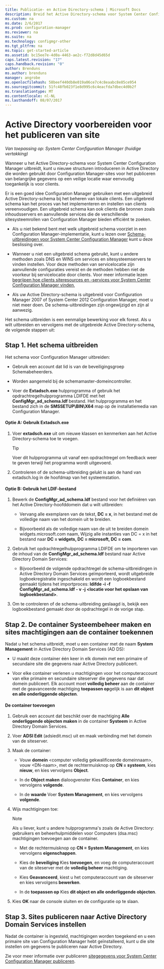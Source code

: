 ```yaml
---
title: Publicatie- en Active Directory-schema | Microsoft Docs
description: Breid het Active Directory-schema voor System Center Configuration Manager en het proces van het implementeren en configureren van clients vereenvoudigen.
ms.custom: na
ms.date: 2/6/2017
ms.prod: configuration-manager
ms.reviewer: na
ms.suite: na
ms.technology: configmgr-other
ms.tgt_pltfrm: na
ms.topic: get-started-article
ms.assetid: bc15ee7e-4d0a-4463-ae2c-f72d8d45d65d
caps.latest.revision: "17"
caps.handback.revision: "0"
author: Brenduns
ms.author: brenduns
manager: angrobe
ms.openlocfilehash: 58beef440db8e019a06ce7c4c8eaabc8e85ce954
ms.sourcegitcommit: 51fc48fb023f1e8d995c6c4eacfda7dbec4d0b2f
ms.translationtype: MT
ms.contentlocale: nl-NL
ms.lasthandoff: 08/07/2017
---
```

# <a name="prepare-active-directory-for-site-publishing"></a>Active Directory voorbereiden voor het publiceren van site

*Van toepassing op: System Center Configuration Manager (huidige vertakking)*

Wanneer u het Active Directory-schema voor System Center Configuration Manager uitbreidt, kunt u nieuwe structuren introduceren in Active Directory die worden gebruikt door Configuration Manager-sites voor het publiceren van belangrijke gegevens op een veilige locatie waar eenvoudig toegankelijk is voor clients.  

Er is een goed idee Configuration Manager gebruiken met een uitgebreid Active Directory-schema bij het beheren van lokale clients. Een uitgebreid schema kan het proces van het implementeren en instellen van clients vereenvoudigen. Een uitgebreid schema kan ook clients die bronnen zoals inhoudsservers en aanvullende services die de verschillende sitesysteemrollen van Configuration Manager bieden efficiënt te zoeken.  

-   Als u niet bekend bent met welk uitgebreid schema voorziet in een Configuration Manager-implementatie, kunt u lezen over [Schema-uitbreidingen voor System Center Configuration Manager](../../../core/plan-design/network/schema-extensions.md) kunt u deze beslissing over.  

-   Wanneer u niet een uitgebreid schema gebruikt, kunt u andere methoden zoals DNS en WINS om services en sitesysteemservers te vinden instellen. Voor deze methoden van servicelocatie zijn aanvullende configuraties vereist en de methoden hebben niet de voorkeur bij servicelocatie door clients. Voor meer informatie lezen [begrijpen hoe clients siteresources en -services voor System Center Configuration Manager vinden](../../../core/plan-design/hierarchy/understand-how-clients-find-site-resources-and-services.md),  

-   Als uw Active Directory-schema is uitgebreid voor Configuration Manager 2007 of System Center 2012 Configuration Manager, moet u niet meer doen. De schema-uitbreidingen zijn ongewijzigd en zijn al aanwezig.  

Het schema uitbreiden is een eenmalige bewerking voor elk forest. Als u wilt uitbreiden en vervolgens met de uitgebreide Active Directory-schema, de volgende stappen uit:  

## <a name="step-1-extend-the-schema"></a>Stap 1. Het schema uitbreiden  
Het schema voor Configuration Manager uitbreiden:  

-   Gebruik een account dat lid is van de beveiligingsgroep Schemabeheerders.  

-   Worden aangemeld bij de schemamaster-domeincontroller.  

-   Voer de **Extadsch.exe** hulpprogramma of gebruik het opdrachtregelhulpprogramma LDIFDE met het **ConfigMgr_ad_schema.ldf** bestand. Het hulpprogramma en het bestand zich in de **SMSSETUP\BIN\X64** map op de installatiemedia van Configuration Manager.  

#### <a name="option-a-use-extadschexe"></a>Optie A: Gebruik Extadsch.exe  

1.  Voer **extadsch.exe** uit om nieuwe klassen en kenmerken aan het Active Directory-schema toe te voegen.  

    > [!TIP]  
    >  Voer dit hulpprogramma uit vanaf een opdrachtregel om feedback weer te geven terwijl het programma wordt uitgevoerd.  

2.  Controleren of de schema-uitbreiding gelukt is aan de hand van extadsch.log in de hoofdmap van het systeemstation.  

#### <a name="option-b-use-the-ldif-file"></a>Optie B: Gebruik het LDIF-bestand  

1.  Bewerk de **ConfigMgr_ad_schema.ldf** bestand voor het definiëren van het Active Directory-hoofddomein dat u wilt uitbreiden:  

    -   Vervang alle exemplaren van de tekst, **DC = x**, in het bestand met de volledige naam van het domein uit te breiden.  

    -   Bijvoorbeeld als de volledige naam van de uit te breiden domein widgets.microsoft.com naam, Wijzig alle instanties van DC = x in het bestand naar **DC = widgets, DC = microsoft, DC = com**.  

2.  Gebruik het opdrachtregelhulpprogramma LDIFDE om te importeren van de inhoud van de **ConfigMgr_ad_schema.ldf** bestand naar Active Directory Domain Services:  

    -   Bijvoorbeeld de volgende opdrachtregel de schema-uitbreidingen in Active Directory Domain Services geïmporteerd, wordt uitgebreide logboekregistratie ingeschakeld en wordt een logboekbestand gemaakt tijdens het importproces: **ldifde -i -f ConfigMgr_ad_schema.ldf - v -j &lt;locatie voor het opslaan van logboekbestand\>**.  

3.  Om te controleren of de schema-uitbreiding geslaagd is, bekijk een logboekbestand gemaakt door de opdrachtegel in de vorige stap.  

## <a name="step-2--create-the-system-management-container-and-grant-sites-permissions-to-the-container"></a>Stap 2.  De container Systeembeheer maken en sites machtigingen aan de container toekennen  
 Nadat u het schema uitbreidt, moet u een container met de naam **System Management** in Active Directory Domain Services (AD DS):  

-   U maakt deze container één keer in elk domein met een primaire of secundaire site die gegevens naar Active Directory publiceert.  

-   Voor elke container verlenen u machtigingen voor het computeraccount van elke primaire en secundaire siteserver die gegevens naar dat domein publiceert. Elk account moet **volledig beheer** aan de container met de geavanceerde machtiging **toepassen op**gelijk is aan **dit object en alle onderliggende objecten**.  

#### <a name="to-add-the-container"></a>De container toevoegen  

1.  Gebruik een account dat beschikt over de machtiging **Alle onderliggende objecten maken** in de container **Systeem** in Active Directory Domain Services.  

2.  Voer **ADSI Edit** (adsiedit.msc) uit en maak verbinding met het domein van de siteserver.  

3.  Maak de container:  

    -   Vouw **domein** &lt;computer volledig gekwalificeerde domeinnaam\>, vouw &lt;DN-naam\>, met de rechtermuisknop op **CN = systeem**, kies **nieuw**, en kies vervolgens **Object**.  

    -   In de **Object maken** dialoogvenster Kies **Container**, en kies vervolgens **volgende**.  

    -   In de **waarde** Voer **System Management**, en kies vervolgens **volgende**.  

4.  Wijs machtigingen toe:  

    > [!NOTE]  
    >  Als u liever, kunt u andere hulpprogramma's zoals de Active Directory: gebruikers en beheerhulpmiddelen voor Computers (dsa.msc) machtigingen toevoegen aan de container.  

    -   Met de rechtermuisknop op **CN = System Management**, en kies vervolgens **eigenschappen**.  

    -   Kies de **beveiliging** Kies **toevoegen**, en voeg de computeraccount van de siteserver met de **volledig beheer** machtiging.  

    -   Kies **Geavanceerd**, kiest u het computeraccount van de siteserver en kies vervolgens **bewerken**.  

    -   In de **toepassen op** Kies **dit object en alle onderliggende objecten**.  

5.  Kies **OK** naar de console sluiten en de configuratie op te slaan.  

## <a name="step-3-set-up-sites-to-publish-to-active-directory-domain-services"></a>Stap 3. Sites publiceren naar Active Directory Domain Services instellen  
 Nadat de container is ingesteld, machtigingen worden toegekend en u een primaire site van Configuration Manager hebt geïnstalleerd, kunt u die site instellen om gegevens te publiceren naar Active Directory.  

 Zie voor meer informatie over publiceren [sitegegevens voor System Center Configuration Manager publiceren](../../../core/servers/deploy/configure/publish-site-data.md).  
